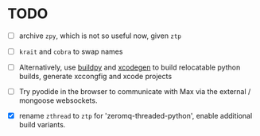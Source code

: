 # TODO

- [ ] archive `zpy`, which is not so useful now, given `ztp`

- [ ] `krait` and `cobra` to swap names

- [ ] Alternatively, use [buildpy](https://github.com/shakfu/buildpy) and [xcodegen](https://github.com/yonaskolb/XcodeGen) to build relocatable
  python builds, generate xccongfig and xcode projects

- [ ] Try pyodide in the browser to communicate with Max via the external / 
  mongoose websockets.

- [x] rename `zthread` to `ztp` for 'zeromq-threaded-python', enable additional build variants.
